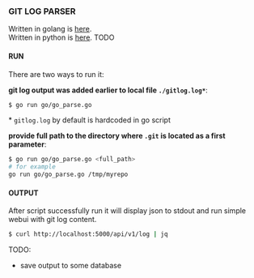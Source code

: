 
### GIT LOG PARSER
Written in golang is [here](./go/go_parse.go).  
Written in python is [here](./py/py_parse.py). TODO

#### RUN
There are two ways to run it:  

**git log output was added earlier to local file `./gitlog.log*`**:
```sh
$ go run go/go_parse.go
```
\* `gitlog.log` by default is hardcoded in go script

**provide full path to the directory where `.git` is located as a first parameter**:
```sh
$ go run go/go_parse.go <full_path>
# for example
go run go/go_parse.go /tmp/myrepo
```

#### OUTPUT
After script successfully run it will display json to stdout and run simple webui with git log content.
```sh
$ curl http://localhost:5000/api/v1/log | jq
```

TODO:
- save output to some database